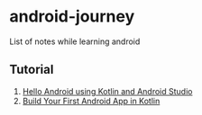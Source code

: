 # android-journey
List of notes while learning android

## Tutorial
1. [Hello Android using Kotlin and Android Studio](https://quip.com/I6ZxAC12h07a)
2. [Build Your First Android App in Kotlin](https://codelabs.developers.google.com/codelabs/build-your-first-android-app-kotlin/index.html#0)
